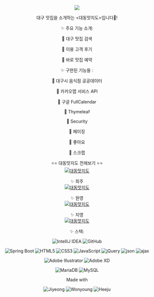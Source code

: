 <div align='center'>

<img src="https://capsule-render.vercel.app/api?type=wave&color=auto&height=300&section=header&text=Taste%20Map&fontSize=90" />

대구 맛집을 소개하는 <대동맛지도>입니다👋!
<br/>

✨ 주요 기능 소개:
<p>📍 대구 맛집 검색</p>
<p>📍 이용 고객 후기 </p>
<p>📍 바로 맛집 예약 </p>


✨ 구현된 기능들 : 
  <p>📍 대구시 음식점 공공데이터</p>
  <p>📍 카카오맵 서비스 API</p>
  <p>📍 구글 FullCalendar</p>
  <p>📍 Thymeleaf</p>
  <p>📍 Security</p>
  <p>📍 페이징</p>
  <p>📍 좋아요</p>
  <p>📍 스크랩</p>
  
  
  ⭐️⭐️ 대동맛지도 전체보기 ⭐️⭐️
  <br/>
[![대동맛지도](http://img.youtube.com/vi/lDCScEG4CmI/0.jpg)](https://youtu.be/lDCScEG4CmI&t=450s) 
  <br/>
  
  
  
  ✨ 희주
  <br/>
 [![대동맛지도](http://img.youtube.com/vi/8QwYkgwhgJI/0.jpg)](https://youtu.be/8QwYkgwhgJI&t=3s)
  <br/>
  
  

  
  
  ✨ 원영
  <br/>
   [![대동맛지도](http://img.youtube.com/vi/O_1mAbmjWPQ/0.jpg)](https://youtu.be/O_1mAbmjWPQ&t=14s)
  <br/>
  
  
  
  
  ✨ 지영
  <br/>
   [![대동맛지도](http://img.youtube.com/vi/BiRncrvYHsw/0.jpg)](https://youtu.be/BiRncrvYHsw&t=1s)
  <br/>
  
  
  
✨ 스택:

![IntelliJ IDEA](https://img.shields.io/badge/IntelliJIDEA-000000.svg?style=for-the-badge&logo=intellij-idea&logoColor=#DE3163)
![GitHub](https://img.shields.io/badge/github-%23121011.svg?style=for-the-badge&logo=github&logoColor=white)

![Spring Boot](https://img.shields.io/badge/Spring_Boot-F2F4F9?style=for-the-badge&logo=spring-boot)
![HTML5](https://img.shields.io/badge/html5-%23E34F26.svg?style=for-the-badge&logo=html5&logoColor=white)
![CSS3](https://img.shields.io/badge/css3-%231572B6.svg?style=for-the-badge&logo=css3&logoColor=white)
![JavaScript](https://img.shields.io/badge/javascript-%23323330.svg?style=for-the-badge&logo=javascript&logoColor=%23F7DF1E)
![jQuery](https://img.shields.io/badge/jquery-%230769AD.svg?style=for-the-badge&logo=jquery&logoColor=white)
![json](https://img.shields.io/badge/json-5E5C5C?style=for-the-badge&logo=json&logoColor=white)
![ajax](https://img.shields.io/badge/Ajax-DFFF00?style=for-the-badge&logo=javascript&logoColor=white)

![Adobe Illustrator](https://img.shields.io/badge/adobeillustrator-%23FF9A00.svg?style=for-the-badge&logo=adobeillustrator&logoColor=white)
![Adobe XD](https://img.shields.io/badge/Adobe%20XD-470137?style=for-the-badge&logo=Adobe%20XD&logoColor=#FF61F6)

![MariaDB](https://img.shields.io/badge/MariaDB-003545?style=for-the-badge&logo=mariadb&logoColor=white)
![MySQL](https://img.shields.io/badge/mysql-%2300f.svg?style=for-the-badge&logo=mysql&logoColor=white)

Made with

![Jiyeong](https://img.shields.io/badge/Jiyeong-CCCCFF?style=for-the-badge&logo=github&logoColor=white&link=https://github.com/Jiyeong-github)
![Wonyoung](https://img.shields.io/badge/Wongyoung-6495ED?style=for-the-badge&logo=github&logoColor=white&link=https://github.com/AnWonYoung)
![Heeju](https://img.shields.io/badge/Heeju-40E0D0?style=for-the-badge&logo=github&logoColor=white&link=https://github.com/HEEJU-a)
  
</div>
